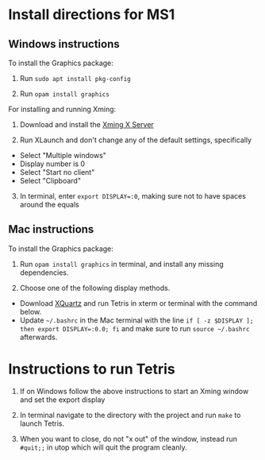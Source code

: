 # Install directions for MS1

## Windows instructions

To install the Graphics package:

1. Run `sudo apt install pkg-config`

2. Run `opam install graphics`

For installing and running Xming:

1. Download and install the [Xming X Server](https://sourceforge.net/projects/xming/)

2. Run XLaunch and don't change any of the default settings, specifically
  - Select "Multiple windows"
  - Display number is 0
  - Select "Start no client"
  - Select "Clipboard"

3. In terminal, enter `export DISPLAY=:0`, making sure not to have spaces around the equals

## Mac instructions

To install the Graphics package:

1. Run `opam install graphics` in terminal, and install any missing dependencies.

2. Choose one of the following display methods.
  - Download [XQuartz](https://www.xquartz.org/) and run Tetris in xterm or terminal with the command below.
  - Update `~/.bashrc` in the Mac terminal with the line `if [ -z $DISPLAY ]; then export DISPLAY=:0.0; fi` and make sure to run `source ~/.bashrc` afterwards. 

# Instructions to run Tetris

1. If on Windows follow the above instructions to start an Xming window and set the export display

2. In terminal navigate to the directory with the project and run `make` to launch Tetris.

3. When you want to close, do not "x out" of the window, instead run `#quit;;` in utop which will quit the program cleanly.
